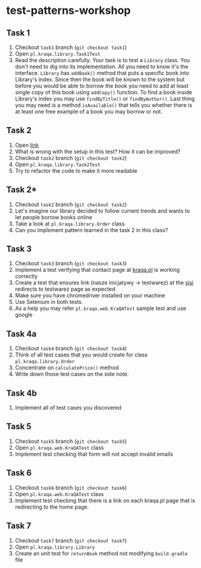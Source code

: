 # test-patterns-workshop

## Task 1
1. Checkout `task1` branch (`git checkout task1`)
2. Open `pl.kraqa.library.Task1Test`
3. Read the description carefully. Your task is to test a `Library` class. You don't need to dig into its implementation. All you need to know it's the interface. `Library` has `addBook()` method that puts a specific book into Library's index. Since then the book will be known to the system but before you would be able to borrow the book you need to add at least single copy of this book using `addCopy()` function. To find a book inside Library's index you may use `findByTitle()` or `findByAuthor()`. Last thing you may need is a method `isAvailable()` that tells you whether there is at least one free example of a book you may borrow or not.

## Task 2
1. Open [link](https://github.com/hajimashi/test-patterns-workshop/blob/task2/src/test/java/pl/kraqa/library/Task2Test.java#L19)
2. What is wrong with the setup in this test? How it can be improved?
3. Checkout `task2` branch (`git checkout task2`)
4. Open `pl.kraqa.library.Task2Test`
5. Try to refactor the code to make it more readable

## Task 2*
1. Checkout `task2` branch (`git checkout task2`)
2. Let's imagine our library decided to follow current trends and wants to let people borrow books online
3. Take a look at `pl.kraqa.library.Order` class
4. Can you implement pattern learned in the task 2 in this class?

## Task 3
1. Checkout `task3` branch (`git checkout task3`)
2. Implement a test verifying that contact page at [kraqa.pl](https://kraqa.pl) is working correctly
3. Create a test that ensures link (nasze inicjatywy -> testwarez) at the [sjsi](https://sjsi.org) redirects to testwarez page as expected
4. Make sure you have chromedriver installed on your machine
5. Use Selenium in both tests.
6. As a help you may refer `pl.kraqa.web.KraQATest` sample test and use google

## Task 4a
1. Checkout `task4` branch (`git checkout task4`)
2. Think of all test cases that you would create for class `pl.kraqa.library.Order`
3. Concentrate on `calculatePrice()` method
4. Write down those test cases on the side note.

## Task 4b
1. Implement all of test cases you discovered

## Task 5
1. Checkout `task5` branch (`git checkout task5`)
2. Open `pl.kraqa.web.KraQATest` class
3. Implement test checking that form will not accept invalid emails

## Task 6
1. Checkout `task6` branch (`git checkout task6`)
2. Open `pl.kraqa.web.KraQATest` class
3. Implement test checking that there is a link on each kraqa.pl page that is redirecting to the home page.

## Task 7
1. Checkout `task7` branch (`git checkout task7`)
2. Open `pl.kraqa.library.Library`
3. Create an unit test for `returnBook` method not modifying `build.gradle` file 